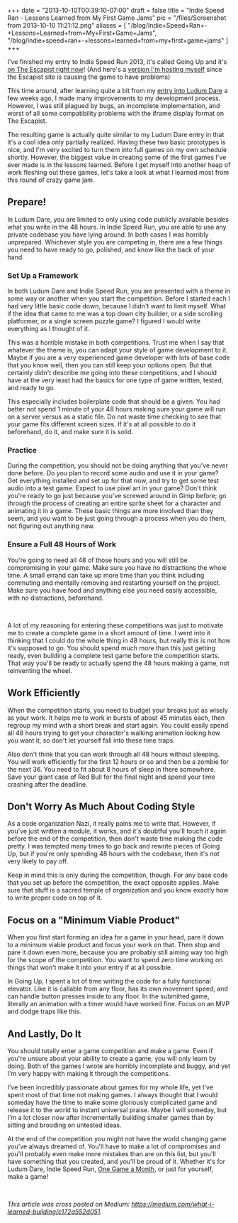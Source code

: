 
+++
date = "2013-10-10T00:39:10-07:00"
draft = false
title = "Indie Speed Ran - Lessons Learned from My First Game Jams"
pic = "/files/Screenshot from 2013-10-10 11:21:12.png"
aliases = [
  "/blog/Indie+Speed+Ran+-+Lessons+Learned+from+My+First+Game+Jams",
  "/blog/indie+speed+ran+-+lessons+learned+from+my+first+game+jams"
]
+++

<p>I've finished my entry to Indie Speed Run 2013, it's called Going Up and it's <a href="http://www.escapistmagazine.com/content/indie-speed-run/?game=680">on The Escapist right now</a>! (And here's a <a href="http://justinmccandless.com/demos/going-up/index.html">version I'm hosting myself</a> since the Escapist site is causing the game to have problems)</p>

<p>This time around, after learning quite a bit from my <a href="http://justinmccandless.com/blog/Ludum+Dare+27+this+Weekend">entry into Ludum Dare</a> a few weeks ago, I made many improvements to my development process.  However, I was still plagued by bugs, an incomplete implementation, and worst of all some compatibility problems with the iframe display format on The Escapist.</p>

<p>The resulting game is actually quite similar to my Ludum Dare entry in that it's a cool idea only partially realized.  Having these two basic prototypes is nice, and I'm very excited to turn them into full games on my own schedule shortly.  However, the biggest value in creating some of the first games I've ever made is in the lessons learned.  Before I get myself into another heap of work fleshing out these games, let's take a look at what I learned most from this round of crazy game jam.</p>

<h2 id="prepare">Prepare!</h2>

<p>In Ludum Dare, you are limited to only using code publicly available besides what you write in the 48 hours.  In Indie Speed Run, you are able to use any private codebase you have lying around.  In both cases I was horribly unprepared.  Whichever style you are competing in, there are a few things you need to have ready to go, polished, and know like the back of your hand.</p>

<h3 id="setupaframework">Set Up a Framework</h3>

<p>In both Ludum Dare and Indie Speed Run, you are presented with a theme in some way or another when you start the competition.  Before I started each I had very little basic code down, because I didn't want to limit myself.  What if the idea that came to me was a top down city builder, or a side scrolling platformer, or a single screen puzzle game?  I figured I would write everything as I thought of it.</p>

<p>This was a horrible mistake in both competitions.  Trust me when I say that whatever the theme is, you can adapt your style of game development to it.  Maybe if you are a very experienced game developer with lots of base code that you know well, then you can still keep your options open.  But that certainly didn't describe me going into these competitions, and I should have at the very least had the basics for one type of game written, tested, and ready to go.</p>

<p>This especially includes boilerplate code that should be a given.  You had better not spend 1 minute of your 48 hours making sure your game will run on a server versus as a static file.  Do not waste time checking to see that your game fits different screen sizes.  If it's at all possible to do it beforehand, do it, and make sure it is solid.</p>

<h3 id="practice">Practice</h3>

<p>During the competition, you should not be doing anything that you've never done before.  Do you plan to record some audio and use it in your game?  Get everything installed and set up for that now, and try to get some test audio into a test game.  Expect to use pixel art in your game?  Don't think you're ready to go just because you've screwed around in Gimp before; go through the process of creating an entire sprite sheet for a character and animating it in a game.  These basic things are more involved than they seem, and you want to be just going through a process when you do them, not figuring out anything new.</p>

<h3 id="ensureafull48hoursofwork">Ensure a Full 48 Hours of Work</h3>

<p>You're going to need all 48 of those hours and you will still be compromising in your game.  Make sure you have no distractions the whole time.  A small errand can take up more time than you think including commuting and mentally removing and restarting yourself on the project.  Make sure you have food and anything else you need easily accessible, with no distractions, beforehand.</p>

<p><br /></p>

<p>A lot of my reasoning for entering these competitions was just to motivate me to create a complete game in a short amount of time.  I went into it thinking that I could do the whole thing in 48 hours, but really this is not how it's supposed to go.  You should spend much more than this just getting ready, even building a complete test game before the competition starts.  That way you'll be ready to actually spend the 48 hours making a game, not reinventing the wheel.</p>

<h2 id="workefficiently">Work Efficiently</h2>

<p>When the competition starts, you need to budget your breaks just as wisely as your work.  It helps me to work in bursts of about 45 minutes each, then regroup my mind with a short break and start again.  You could easily spend all 48 hours trying to get your character's walking animation looking how you want it, so don't let yourself fall into these time traps.</p>

<p>Also don't think that you can work through all 48 hours without sleeping.  You will work efficiently for the first 12 hours or so and then be a zombie for the next 36.  You need to fit about 8 hours of sleep in there somewhere.  Save your giant case of Red Bull for the final night and spend your time crashing after the deadline.</p>

<h2 id="dontworryasmuchaboutcodingstyle">Don't Worry As Much About Coding Style</h2>

<p>As a code organization Nazi, it really pains me to write that.  However, if you've just written a module, it works, and it's doubtful you'll touch it again before the end of the competition, then don't waste time making the code pretty.  I was tempted many times to go back and rewrite pieces of Going Up, but if you're only spending 48 hours with the codebase, then it's not very likely to pay off.</p>

<p>Keep in mind this is only during the competition, though.  For any base code that you set up before the competition, the exact opposite applies.  Make sure that stuff is a sacred temple of organization and you know exactly how to write proper code on top of it.</p>

<h2 id="focusonaminimumviableproduct">Focus on a "Minimum Viable Product"</h2>

<p>When you first start forming an idea for a game in your head, pare it down to a minimum viable product and focus your work on that.  Then stop and pare it down even more, because you are probably still aiming way too high for the scope of the competition.  You want to spend zero time working on things that won't make it into your entry if at all possible.</p>

<p>In Going Up, I spent a lot of time writing the code for a fully functional elevator.  Like it is callable from any floor, has its own movement speed, and can handle button presses inside to any floor.  In the submitted game, literally an animation with a timer would have worked fine.  Focus on an MVP and dodge traps like this.</p>

<h2 id="andlastlydoit">And Lastly, Do It</h2>

<p>You should totally enter a game competition and make a game.  Even if you're unsure about your ability to create a game, you will only learn by doing.  Both of the games I wrote are horribly incomplete and buggy, and yet I'm very happy with making it through the competitions.</p>

<p>I've been incredibly passionate about games for my whole life, yet I've spent most of that time not making games.  I always thought that I would someday have the time to make some gloriously complicated game and release it to the world to instant universal praise.  Maybe I will someday, but I'm a lot closer now after incrementally building smaller games than by sitting and brooding on untested ideas.</p>

<p>At the end of the competition you might not have the world changing game you've always dreamed of.  You'll have to make a lot of compromises and you'll probably even make more mistakes than are on this list, but you'll have something that you created, and you'll be proud of it.  Whether it's for Ludum Dare, Indie Speed Run, <a href="http://www.onegameamonth.com/">One Game a Month</a>, or just for yourself, make a game!</p>

<p><br /></p>

<p><i>This article was cross posted on Medium: <a href="https://medium.com/what-i-learned-building/c172a552d051">https://medium.com/what-i-learned-building/c172a552d051</a>.</i></p>